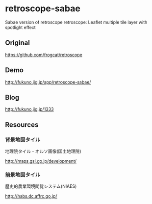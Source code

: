 # retroscope-sabae
Sabae version of retroscope
retroscope: Leaflet multiple tile layer with spotlight effect

## Original

https://github.com/frogcat/retroscope

## Demo

http://fukuno.jig.jp/app/retroscope-sabae/

## Blog

http://fukuno.jig.jp/1333

## Resources

### 背景地図タイル

地理院タイル・オルソ画像(国土地理院)

http://maps.gsi.go.jp/development/

### 前景地図タイル

歴史的農業環境閲覧システム(NIAES)

http://habs.dc.affrc.go.jp/

